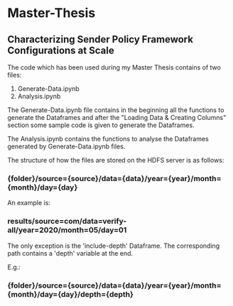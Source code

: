 # Master-Thesis
## Characterizing Sender Policy Framework Configurations at Scale
The code which has been used during my Master Thesis contains of two files:
1. Generate-Data.ipynb
2. Analysis.ipynb

The Generate-Data.ipynb file contains in the beginning all the functions to generate the Dataframes and after the "Loading Data & Creating Columns" section some sample code is given to generate the Dataframes.

The Analysis.ipynb contains the functions to analyse the Dataframes generated by Generate-Data.ipynb files.

The structure of how the files are stored on the HDFS server is as follows:

### {folder}/source={source}/data={data}/year={year}/month={month}/day={day}

An example is: 
### results/source=com/data=verify-all/year=2020/month=05/day=01

The only exception is the 'include-depth' Dataframe. The corresponding path contains a 'depth' variable at the end.

E.g.: 
### {folder}/source={source}/data={data}/year={year}/month={month}/day={day}/depth={depth}
